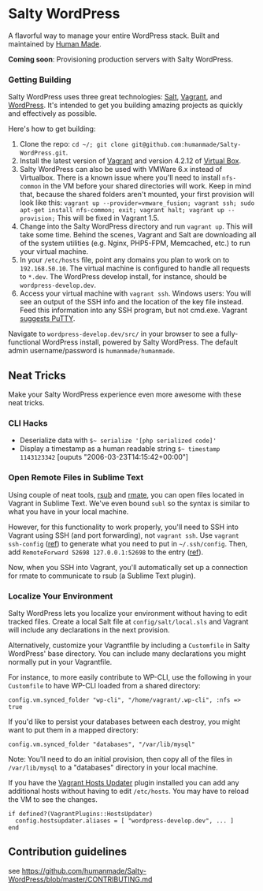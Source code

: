 # Salty WordPress

A flavorful way to manage your entire WordPress stack. Built and maintained by [Human Made](http://hmn.md/).

**Coming soon**: Provisioning production servers with Salty WordPress.

### Getting Building

Salty WordPress uses three great technologies: [Salt](http://saltstack.com/), [Vagrant](http://www.vagrantup.com/), and [WordPress](http://wordpress.org/). It's intended to get you building amazing projects as quickly and effectively as possible.

Here's how to get building:

1. Clone the repo: `cd ~/; git clone git@github.com:humanmade/Salty-WordPress.git`.
1. Install the latest version of [Vagrant](https://www.vagrantup.com/downloads.html) and version 4.2.12 of [Virtual Box](https://www.virtualbox.org/wiki/Download_Old_Builds_4_2).
1. Salty WordPress can also be used with VMWare 6.x instead of Virtualbox. There is a known issue where you'll need to install `nfs-common` in the VM before your shared directories will work. Keep in mind that, because the shared folders aren't mounted, your first provision will look like this: `vagrant up --provider=vmware_fusion; vagrant ssh; sudo apt-get install nfs-common; exit; vagrant halt; vagrant up --provision;` This will be fixed in Vagrant 1.5.
1. Change into the Salty WordPress directory and run `vagrant up`. This will take some time. Behind the scenes, Vagrant and Salt are downloading all of the system utilities (e.g. Nginx, PHP5-FPM, Memcached, etc.) to run your virtual machine.
1. In your `/etc/hosts` file, point any domains you plan to work on to `192.168.50.10`. The virtual machine is configured to handle all requests to `*.dev`. The WordPress develop install, for instance, should be `wordpress-develop.dev`.
1. Access your virtual machine with `vagrant ssh`. Windows users: You will see an output of the SSH info and the location of the key file instead. Feed this information into any SSH program, but not cmd.exe. Vagrant [suggests PuTTY](http://docs-v1.vagrantup.com/v1/docs/getting-started/ssh.html).

Navigate to `wordpress-develop.dev/src/` in your browser to see a fully-functional WordPress install, powered by Salty WordPress. The default admin username/password is `humanmade/humanmade`.

## Neat Tricks

Make your Salty WordPress experience even more awesome with these neat tricks.

### CLI Hacks

 - Deserialize data with `$~ serialize '[php serialized code]'`
 - Display a timestamp as a human readable string `$~ timestamp 1143123342` [ouputs "2006-03-23T14:15:42+00:00"]


### Open Remote Files in Sublime Text

Using couple of neat tools, [rsub](https://github.com/henrikpersson/rsub) and [rmate](https://github.com/textmate/rmate), you can open files located in Vagrant in Sublime Text. We've even bound `subl` so the syntax is similar to what you have in your local machine.

However, for this functionality to work properly, you'll need to SSH into Vagrant using SSH (and port forwarding), not `vagrant ssh`. Use `vagrant ssh-config` ([ref](http://docs.vagrantup.com/v2/cli/ssh_config.html)) to generate what you need to put in `~/.ssh/config`. Then, add `RemoteForward 52698 127.0.0.1:52698` to the entry ([ref](https://github.com/henrikpersson/rsub#ssh-tunneling)).

Now, when you SSH into Vagrant, you'll automatically set up a connection for rmate to communicate to rsub (a Sublime Text plugin).

### Localize Your Environment

Salty WordPress lets you localize your environment without having to edit tracked files. Create a local Salt file at `config/salt/local.sls` and Vagrant will include any declarations in the next provision.

Alternatively, customize your Vagrantfile by including a `Customfile` in Salty WordPress' base directory. You can include many declarations you might normally put in your Vagrantfile.

For instance, to more easily contribute to WP-CLI, use the following in your `Customfile` to have WP-CLI loaded from a shared directory:

`config.vm.synced_folder "wp-cli", "/home/vagrant/.wp-cli", :nfs => true`

If you'd like to persist your databases between each destroy, you might want to put them in a mapped directory:

`config.vm.synced_folder "databases", "/var/lib/mysql"`

Note: You'll need to do an initial provision, then copy all of the files in `/var/lib/mysql` to a "databases" directory in your local machine.

If you have the [Vagrant Hosts Updater](https://github.com/cogitatio/vagrant-hostsupdater) plugin installed you can add any additional hosts without having to edit `/etc/hosts`. You may have to reload the VM to see the changes.

```
if defined?(VagrantPlugins::HostsUpdater)
  config.hostsupdater.aliases = [ "wordpress-develop.dev", ... ]
end
```

## Contribution guidelines ##

see https://github.com/humanmade/Salty-WordPress/blob/master/CONTRIBUTING.md

